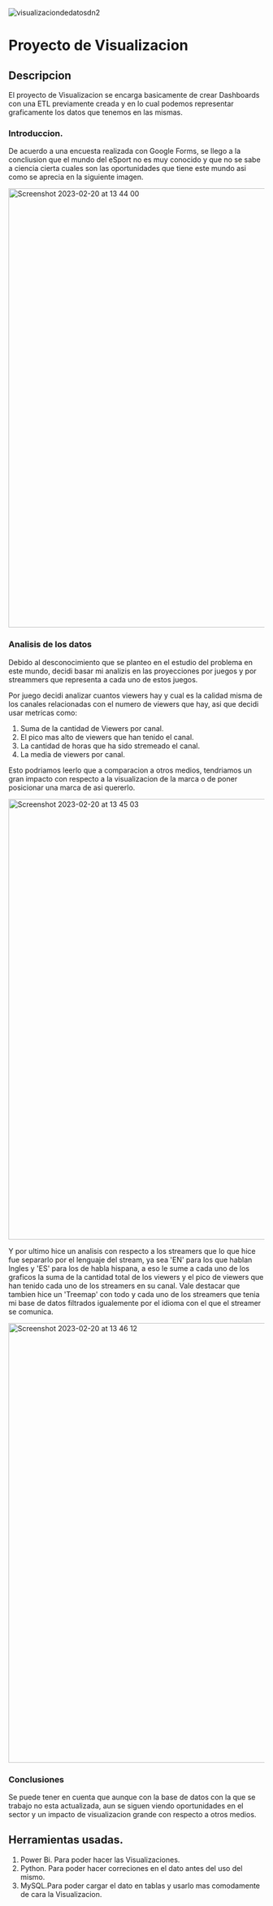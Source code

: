 ![visualizaciondedatosdn2](https://user-images.githubusercontent.com/119512414/220103908-15dd8e34-b8ba-4351-afe1-fc6eae17ddd7.jpeg)

# Proyecto de Visualizacion

## Descripcion

El proyecto de Visualizacion se encarga basicamente de crear Dashboards con una ETL previamente creada y en lo cual podemos representar graficamente los datos que tenemos en las mismas.

### Introduccion.

De acuerdo a una encuesta realizada con Google Forms, se llego a la concliusion que el mundo del eSport no es muy conocido y que no se sabe a ciencia cierta cuales son las oportunidades que tiene este mundo asi como se aprecia en la siguiente imagen. 

<img width="863" alt="Screenshot 2023-02-20 at 13 44 00" src="https://user-images.githubusercontent.com/119512414/220115772-34abef20-2d6b-4651-ab4c-ab71f0a4ba9e.png">


### Analisis de los datos

Debido al desconocimiento que se planteo en el estudio del problema en este mundo, decidi basar mi analizis en las proyecciones por juegos y por streammers que representa a cada uno de estos juegos.

Por juego decidi analizar cuantos viewers hay y cual es la calidad misma de los canales relacionadas con el numero de viewers que hay, asi que decidi usar metricas como:

1. Suma de la cantidad de Viewers por canal.
1. El pico mas alto de viewers que han tenido el canal.
1. La cantidad de horas que ha sido stremeado el canal.
1. La media de viewers por canal.

Esto podriamos leerlo que a comparacion a otros medios, tendriamos un gran impacto con respecto a la visualizacion de la marca o de poner posicionar una marca de asi quererlo.

<img width="866" alt="Screenshot 2023-02-20 at 13 45 03" src="https://user-images.githubusercontent.com/119512414/220116193-1ee0eb74-07c6-4676-adbb-33b255a911b5.png">

Y por ultimo hice un analisis con respecto a los streamers que lo que hice fue separarlo por el lenguaje del stream, ya sea 'EN' para los que hablan Ingles y 'ES' para los de habla hispana, a eso le sume a cada uno de los graficos la suma de la cantidad total de los viewers y el pico de viewers que han tenido cada uno de los streamers en su canal. Vale destacar que tambien hice un 'Treemap' con todo y cada uno de los streamers que tenia mi base de datos filtrados igualemente por el idioma con el que el streamer se comunica.

<img width="864" alt="Screenshot 2023-02-20 at 13 46 12" src="https://user-images.githubusercontent.com/119512414/220117551-52411747-d1de-42a5-bf74-7ccd75a9fd92.png">

### Conclusiones

Se puede tener en cuenta que aunque con la base de datos con la que se trabajo no esta actualizada, aun se siguen viendo oportunidades en el sector y un impacto de visualizacion grande con respecto a otros medios.

## Herramientas usadas.

1. Power Bi. Para poder hacer las Visualizaciones.
1. Python. Para poder hacer correciones en el dato antes del uso del mismo.
1. MySQL.Para poder cargar el dato en tablas y usarlo mas comodamente de cara la Visualizacion.


    
    




